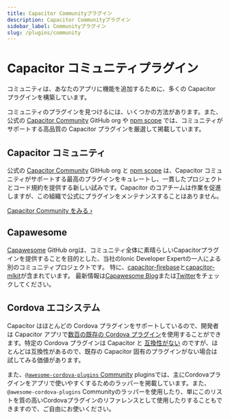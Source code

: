 ```yaml
---
title: Capacitor Communityプラグイン
description: Capacitor Communityプラグイン
sidebar_label: Communityプラグイン
slug: /plugins/community
---
```


# Capacitor コミュニティプラグイン

コミュニティは、あなたのアプリに機能を追加するために、多くの Capacitor プラグインを構築しています。

コミュニティのプラグインを見つけるには、いくつかの方法があります。また、公式の [Capacitor Community](https://github.com/capacitor-community) GitHub org や [npm scope](https://npmjs.com/~capacitor-community) では、コミュニティがサポートする高品質の Capacitor プラグインを厳選して掲載しています。

## Capacitor コミュニティ

公式の [Capacitor Community](https://github.com/capacitor-community) GitHub org と [npm scope](https://npmjs.com/~capacitor-community) は、Capacitor コミュニティがサポートする最高のプラグインをキュレートし、一貫したプロジェクトとコード規約を提供する新しい試みです。Capacitor のコアチームは作業を促進しますが、この組織で公式にプラグインをメンテナンスすることはありません。

[Capacitor Community をみる &#8250;](https://github.com/capacitor-community)

## Capawesome

[Capawesome](https://github.com/capawesome-team) GitHub orgは、コミュニティ全体に素晴らしいCapacitorプラグインを提供することを目的とした、当社のIonic Developer Expertの一人による別のコミュニティプロジェクトです。
特に、[capacitor-firebase](https://github.com/capawesome-team/capacitor-firebase)と[capacitor-mlkit](https://github.com/capawesome-team/capacitor-mlkit)が含まれています。
最新情報は[Capawesome Blog](https://capawesome.io/blog/)または[Twitter](https://twitter.com/capawesomeio)をチェックしてください。

## Cordova エコシステム

Capacitor はほとんどの Cordova プラグインをサポートしているので、開発者は Capacitor アプリで[数百の既存の Cordova プラグイン](https://cordova.apache.org/plugins/)を使用することができます。特定の Cordova プラグインは Capacitor と [互換性がない](/docs/plugins/cordova#known-incompatible-plugins) のですが、ほとんどは互換性があるので、既存の Capacitor 固有のプラグインがない場合は試してみる価値があります。

また、[`@awesome-cordova-plugins` Community](https://github.com/danielsogl/awesome-cordova-plugins) pluginsでは、主にCordovaプラグインをアプリで使いやすくするためのラッパーを掲載しています。また、`@awesome-cordova-plugins` Communityのラッパーを使用したり、単にこのリストを質の高いCordovaプラグインのリファレンスとして使用したりすることもできますので、ご自由にお使いください。
